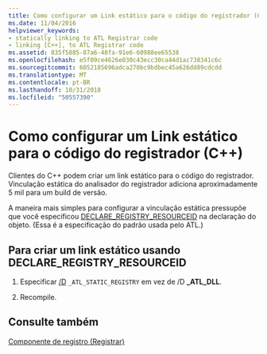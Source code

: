 ```yaml
---
title: Como configurar um Link estático para o código do registrador (C++)
ms.date: 11/04/2016
helpviewer_keywords:
- statically linking to ATL Registrar code
- linking [C++], to ATL Registrar code
ms.assetid: 835f5885-87a6-48fa-91e6-60988ee65538
ms.openlocfilehash: e5f09ce4626e030c43ecc30ca44d1ac738341c6c
ms.sourcegitcommit: 6052185696adca270bc9bdbec45a626dd89cdcdd
ms.translationtype: MT
ms.contentlocale: pt-BR
ms.lasthandoff: 10/31/2018
ms.locfileid: "50557390"
---
```

# <a name="setting-up-a-static-link-to-the-registrar-code-c-only"></a>Como configurar um Link estático para o código do registrador (C++)

Clientes do C++ podem criar um link estático para o código do registrador. Vinculação estática do analisador do registrador adiciona aproximadamente 5 mil para um build de versão.

A maneira mais simples para configurar a vinculação estática pressupõe que você especificou [DECLARE_REGISTRY_RESOURCEID](reference/registry-macros.md#declare_registry_resourceid) na declaração do objeto. (Essa é a especificação do padrão usada pelo ATL.)

## <a name="to-create-a-static-link-using-declareregistryresourceid"></a>Para criar um link estático usando DECLARE_REGISTRY_RESOURCEID

1. Especificar [/D](../build/reference/d-preprocessor-definitions.md) `_ATL_STATIC_REGISTRY` em vez de /D **_ATL_DLL**.

1. Recompile.

## <a name="see-also"></a>Consulte também

[Componente de registro (Registrar)](../atl/atl-registry-component-registrar.md)

